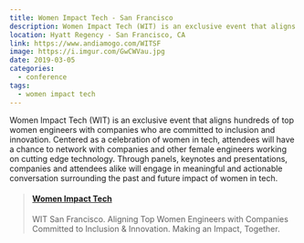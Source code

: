 ```yaml
---
title: Women Impact Tech - San Francisco
description: Women Impact Tech (WIT) is an exclusive event that aligns hundreds of top women engineers with companies who are committed to inclusion and innovation.
location: Hyatt Regency - San Francisco, CA
link: https://www.andiamogo.com/WITSF
image: https://i.imgur.com/GwCWVau.jpg
date: 2019-03-05
categories:
  - conference
tags:
  - women impact tech
---
```


Women Impact Tech (WIT) is an exclusive event that aligns hundreds of top women engineers with companies who are committed to inclusion and innovation. Centered as a celebration of women in tech, attendees will have a chance to network with companies and other female engineers working on cutting edge technology. Through panels, keynotes and presentations, companies and attendees alike will engage in meaningful and actionable conversation surrounding the past and future impact of women in tech.

<blockquote class="embedly-card" data-card-controls="0"><h4><a href="https://www.andiamogo.com/WITSF">Women Impact Tech</a></h4><p>WIT San Francisco. Aligning Top Women Engineers with Companies Committed to Inclusion & Innovation. Making an Impact, Together.</p></blockquote>
<script async src="//cdn.embedly.com/widgets/platform.js" charset="UTF-8"></script>
